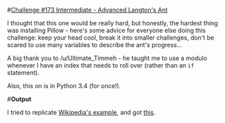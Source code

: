 #[Challenge #173 Intermediate - Advanced Langton's Ant](http://www.reddit.com/r/dailyprogrammer/comments/2c4ka3/7302014_challenge_173_intermediate_advanced/)

I thought that this one would be really hard, but honestly, the hardest thing was installing Pillow - here's some advice for everyone else doing this challenge: keep your head cool, break it into smaller challenges, don't be scared to use many variables to describe the ant's progress...

A big thank you to /u/Ultimate_Timmeh - he taught me to use a modulo whenever I have an index that needs to roll over (rather than an ```ìf``` statement).

Also, this on is in Python 3.4 (for once!).

#**Output**

I tried to replicate [Wikipedia's example](http://en.wikipedia.org/wiki/Langton%27s_ant#mediaviewer/File:LangtonsAnt-nColor_LLRR_123157.png), and got [this](http://i.imgur.com/0Zsgf1a.png).
